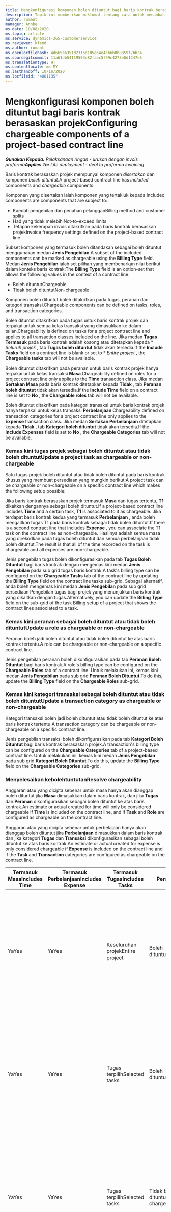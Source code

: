 ```yaml
---
title: Mengkonfigurasi komponen boleh dituntut bagi baris kontrak berasaskan projek
description: Topik ini memberikan maklumat tentang cara untuk menambah komponen boleh dituntut kepada baris kontrak dalam Operasi Projek.
author: rumant
manager: Annbe
ms.date: 10/08/2020
ms.topic: article
ms.service: dynamics-365-customerservice
ms.reviewer: kfend
ms.author: rumant
ms.openlocfilehash: 4d665a6351d2315d185e64e4eb6b0b8859f7bbc4
ms.sourcegitcommit: 11a61db54119503e82faec5f99c4273e8d1247e5
ms.translationtype: HT
ms.contentlocale: ms-MY
ms.lasthandoff: 10/16/2020
ms.locfileid: "4081135"
---
```

# <a name="configuring-chargeable-components-of-a-project-based-contract-line"></a><span data-ttu-id="13727-103">Mengkonfigurasi komponen boleh dituntut bagi baris kontrak berasaskan projek</span><span class="sxs-lookup"><span data-stu-id="13727-103">Configuring chargeable components of a project-based contract line</span></span>

<span data-ttu-id="13727-104">_**Gunakan Kepada:** Pelaksanaan ringan - urusan dengan invois proforma_</span><span class="sxs-lookup"><span data-stu-id="13727-104">_**Applies To:** Lite deployment - deal to proforma invoicing_</span></span>

<span data-ttu-id="13727-105">Baris kontrak berasaskan projek mempunyai komponen *disertakan* dan komponen *boleh dituntut*.</span><span class="sxs-lookup"><span data-stu-id="13727-105">A project-based contract line has *included* components and *chargeable* components.</span></span>

<span data-ttu-id="13727-106">Komponen yang disertakan ialah komponen yang tertakluk kepada:</span><span class="sxs-lookup"><span data-stu-id="13727-106">Included components are components that are subject to:</span></span>

  - <span data-ttu-id="13727-107">Kaedah pengebilan dan pecahan pelanggan</span><span class="sxs-lookup"><span data-stu-id="13727-107">Billing method and customer splits</span></span>
  - <span data-ttu-id="13727-108">Had yang tidak melebihi</span><span class="sxs-lookup"><span data-stu-id="13727-108">Not-to-exceed limits</span></span> 
  - <span data-ttu-id="13727-109">Tetapan kekerapan invois ditakrifkan pada baris kontrak berasaskan projek</span><span class="sxs-lookup"><span data-stu-id="13727-109">Invoice frequency settings defined on the project-based contract line</span></span>

<span data-ttu-id="13727-110">Subset komponen yang termasuk boleh ditandakan sebagai boleh dituntut menggunakan medan **Jenis Pengebilan**.</span><span class="sxs-lookup"><span data-stu-id="13727-110">A subset of the included components can be marked as chargeable using the **Billing Type** field.</span></span> <span data-ttu-id="13727-111">Medan **Jenis Pengebilan** ialah set pilihan yang membenarkan nilai berikut dalam konteks baris kontrak:</span><span class="sxs-lookup"><span data-stu-id="13727-111">The **Billing Type** field is an option-set that allows the following values in the context of a contract line:</span></span>

  - <span data-ttu-id="13727-112">Boleh dituntut</span><span class="sxs-lookup"><span data-stu-id="13727-112">Chargeable</span></span>
  - <span data-ttu-id="13727-113">Tidak boleh dituntut</span><span class="sxs-lookup"><span data-stu-id="13727-113">Non-chargeable</span></span>

<span data-ttu-id="13727-114">Komponen boleh dituntut boleh ditakrifkan pada tugas, peranan dan kategori transaksi.</span><span class="sxs-lookup"><span data-stu-id="13727-114">Chargeable components can be defined on tasks, roles, and transaction categories.</span></span>

<span data-ttu-id="13727-115">Boleh dituntut ditakrifkan pada tugas untuk baris kontrak projek dan terpakai untuk semua kelas transaksi yang dimasukkan ke dalam talian.</span><span class="sxs-lookup"><span data-stu-id="13727-115">Chargeability is defined on tasks for a project contract line and applies to all transaction classes included on the line.</span></span> <span data-ttu-id="13727-116">Jika medan **Tugas Termasuk** pada baris kontrak adalah kosong atau ditetapkan kepada \* *Seluruh projek* , tab **Tugas boleh dituntut** tidak akan tersedia.</span><span class="sxs-lookup"><span data-stu-id="13727-116">If the **Include Tasks** field on a contract line is blank or set to \* *Entire project* , the **Chargeable tasks** tab will not be available.</span></span>

<span data-ttu-id="13727-117">Boleh dituntut ditakrifkan pada peranan untuk baris kontrak projek hanya terpakai untuk kelas transaksi **Masa**.</span><span class="sxs-lookup"><span data-stu-id="13727-117">Chargeability defined on roles for a project contract line only applies to the **Time** transaction class.</span></span> <span data-ttu-id="13727-118">Jika medan **Sertakan Masa** pada baris kontrak ditetapkan kepada **Tidak** , tab **Peranan boleh dituntut** tidak akan tersedia.</span><span class="sxs-lookup"><span data-stu-id="13727-118">If the **Include Time** field on a contract line is set to **No** , the **Chargeable roles** tab will not be available.</span></span>

<span data-ttu-id="13727-119">Boleh dituntut ditakrifkan pada kategori transaksi untuk baris kontrak projek hanya terpakai untuk kelas transaksi **Perbelanjaan**.</span><span class="sxs-lookup"><span data-stu-id="13727-119">Chargeability defined on transaction categories for a project contract line only applies to the **Expense** transaction class.</span></span> <span data-ttu-id="13727-120">Jika medan **Sertakan Perbelanjaan** ditetapkan kepada **Tidak** , tab **Kategori boleh dituntut** tidak akan tersedia.</span><span class="sxs-lookup"><span data-stu-id="13727-120">If the **Include Expenses** field is set to **No** , the **Chargeable Categories** tab will not be available.</span></span>

### <a name="update-a-project-task-as-chargeable-or-non-chargeable"></a><span data-ttu-id="13727-121">Kemas kini tugas projek sebagai boleh dituntut atau tidak boleh dituntut</span><span class="sxs-lookup"><span data-stu-id="13727-121">Update a project task as chargeable or non-chargeable</span></span>

<span data-ttu-id="13727-122">Satu tugas projek boleh dituntut atau tidak boleh dituntut pada baris kontrak khusus yang membuat persediaan yang mungkin berikut:</span><span class="sxs-lookup"><span data-stu-id="13727-122">A project task can be chargeable or non-chargeable on a specific contract line which makes the following setup possible:</span></span>

<span data-ttu-id="13727-123">Jika baris kontrak berasaskan projek termasuk **Masa** dan tugas tertentu, **T1** dikaitkan dengannya sebagai boleh dituntut.</span><span class="sxs-lookup"><span data-stu-id="13727-123">If a project-based contract line includes **Time** and a certain task, **T1** is associated to it as chargeable.</span></span> <span data-ttu-id="13727-124">Jika terdapat baris kontrak kedua yang termasuk **Perbelanjaan** , anda boleh mengaitkan tugas T1 pada baris kontrak sebagai tidak boleh dituntut.</span><span class="sxs-lookup"><span data-stu-id="13727-124">If there is a second contract line that includes **Expense** , you can associate the T1 task on the contract line as non-chargeable.</span></span> <span data-ttu-id="13727-125">Hasilnya adalah semua masa yang direkodkan pada tugas boleh dituntut dan semua perbelanjaan tidak boleh dituntut.</span><span class="sxs-lookup"><span data-stu-id="13727-125">The result is that all of the time recorded on the task is chargeable and all expenses are non-chargeable.</span></span>

<span data-ttu-id="13727-126">Jenis pengebilan tugas boleh dikonfigurasikan pada tab **Tugas Boleh Dituntut** bagi baris kontrak dengan mengemas kini medan **Jenis Pengebilan** pada sub grid tugas baris kontrak.</span><span class="sxs-lookup"><span data-stu-id="13727-126">A task's billing type can be configured on the **Chargeable Tasks** tab of the contract line by updating the **Billing Type** field on the contract line tasks sub-grid.</span></span> <span data-ttu-id="13727-127">Sebagai alternatif, anda boleh mengemas kini medan **Jenis Pengebilan** pada sub grid persediaan Pengebilan tugas bagi projek yang menunjukkan baris kontrak yang dikaitkan dengan tugas.</span><span class="sxs-lookup"><span data-stu-id="13727-127">Alternatively, you can update the **Billing Type** field on the sub-grid of the task Billing setup of a project that shows the contract lines associated to a task.</span></span>

### <a name="update-a-role-as-chargeable-or-non-chargeable"></a><span data-ttu-id="13727-128">Kemas kini peranan sebagai boleh dituntut atau tidak boleh dituntut</span><span class="sxs-lookup"><span data-stu-id="13727-128">Update a role as chargeable or non-chargeable</span></span>

<span data-ttu-id="13727-129">Peranan boleh jadi boleh dituntut atau tidak boleh dituntut ke atas baris kontrak tertentu.</span><span class="sxs-lookup"><span data-stu-id="13727-129">A role can be chargeable or non-chargeable on a specific contract line.</span></span>

<span data-ttu-id="13727-130">Jenis pengebilan peranan boleh dikonfigurasikan pada tab **Peranan Boleh Dituntut** bagi baris kontrak.</span><span class="sxs-lookup"><span data-stu-id="13727-130">A role's billing type can be configured on the **Chargeable Roles** tab of a contract line.</span></span> <span data-ttu-id="13727-131">Untuk melakukan ini, kemas kini medan **Jenis Pengebilan** pada sub grid **Peranan Boleh Dituntut**.</span><span class="sxs-lookup"><span data-stu-id="13727-131">To do this, update the **Billing Type** field on the **Chargeable Roles** sub-grid.</span></span>

### <a name="update-a-transaction-category-as-chargeable-or-non-chargeable"></a><span data-ttu-id="13727-132">Kemas kini kategori transaksi sebagai boleh dituntut atau tidak boleh dituntut</span><span class="sxs-lookup"><span data-stu-id="13727-132">Update a transaction category as chargeable or non-chargeable</span></span>

<span data-ttu-id="13727-133">Kategori transaksi boleh jadi boleh dituntut atau tidak boleh dituntut ke atas baris kontrak tertentu.</span><span class="sxs-lookup"><span data-stu-id="13727-133">A transaction category can be chargeable or non-chargeable on a specific contract line.</span></span>

<span data-ttu-id="13727-134">Jenis pengebilan transaksi boleh dikonfigurasikan pada tab **Kategori Boleh Dituntut** bagi baris kontrak berasaskan projek.</span><span class="sxs-lookup"><span data-stu-id="13727-134">A transaction's billing type can be configured on the **Chargeable Categories** tab of a project-based contract line.</span></span> <span data-ttu-id="13727-135">Untuk melakukan ini, kemas kini medan **Jenis Pengebilan** pada sub grid **Kategori Boleh Dituntut**.</span><span class="sxs-lookup"><span data-stu-id="13727-135">To do this, update the **Billing Type** field on the **Chargeable Categories** sub-grid.</span></span>

### <a name="resolve-chargeability"></a><span data-ttu-id="13727-136">Menyelesaikan kebolehtuntutan</span><span class="sxs-lookup"><span data-stu-id="13727-136">Resolve chargeability</span></span>

<span data-ttu-id="13727-137">Anggaran atau yang dicipta sebenar untuk masa hanya akan dianggap boleh dituntut jika **Masa** dimasukkan dalam baris kontrak, dan jika **Tugas** dan **Peranan** dikonfigurasikan sebagai boleh dituntut ke atas baris kontrak.</span><span class="sxs-lookup"><span data-stu-id="13727-137">An estimate or actual created for time will only be considered chargeable if **Time** is included on the contract line, and if **Task** and **Role** are configured as chargeable on the contract line.</span></span>

<span data-ttu-id="13727-138">Anggaran atau yang dicipta sebenar untuk perbelajaan hanya akan dianggap boleh dituntut jika **Perbelanjaan** dimasukkan dalam baris kontrak dan jika kategori **Tugas** dan **Transaksi** dikonfigurasikan sebagai boleh dituntut ke atas baris kontrak.</span><span class="sxs-lookup"><span data-stu-id="13727-138">An estimate or actual created for expense is only considered chargeable if **Expense** is included on the contract line and if the **Task** and **Transaction** categories are configured as chargeable on the contract line.</span></span>


| <span data-ttu-id="13727-139">Termasuk Masa</span><span class="sxs-lookup"><span data-stu-id="13727-139">Includes Time</span></span> | <span data-ttu-id="13727-140">Termasuk Perbelanjaan</span><span class="sxs-lookup"><span data-stu-id="13727-140">Includes Expense</span></span> | <span data-ttu-id="13727-141">Termasuk Tugas</span><span class="sxs-lookup"><span data-stu-id="13727-141">Includes Tasks</span></span> | <span data-ttu-id="13727-142">Peranan</span><span class="sxs-lookup"><span data-stu-id="13727-142">Role</span></span>           | <span data-ttu-id="13727-143">Kategori</span><span class="sxs-lookup"><span data-stu-id="13727-143">Category</span></span>       | <span data-ttu-id="13727-144">Tugas</span><span class="sxs-lookup"><span data-stu-id="13727-144">Task</span></span>                                                                                                      |
|---------------|------------------|----------------|----------------|----------------|-----------------------------------------------------------------------------------------------------------|
| <span data-ttu-id="13727-145">Ya</span><span class="sxs-lookup"><span data-stu-id="13727-145">Yes</span></span>           | <span data-ttu-id="13727-146">Ya</span><span class="sxs-lookup"><span data-stu-id="13727-146">Yes</span></span>              | <span data-ttu-id="13727-147">Keseluruhan projek</span><span class="sxs-lookup"><span data-stu-id="13727-147">Entire project</span></span> | <span data-ttu-id="13727-148">Boleh dituntut</span><span class="sxs-lookup"><span data-stu-id="13727-148">Chargeable</span></span>     | <span data-ttu-id="13727-149">Boleh dituntut</span><span class="sxs-lookup"><span data-stu-id="13727-149">Chargeable</span></span>     | <span data-ttu-id="13727-150">Pengebilan pada Masa sebenar: **Boleh dituntut**</span><span class="sxs-lookup"><span data-stu-id="13727-150">Billing on a Time actual: **Chargeable**</span></span> </br> <span data-ttu-id="13727-151">Jenis pengebilan pada Perbelanjaan sebenar: **Boleh dituntut**</span><span class="sxs-lookup"><span data-stu-id="13727-151">Billing type on Expense actual: **Chargeable**</span></span>           |
| <span data-ttu-id="13727-152">Ya</span><span class="sxs-lookup"><span data-stu-id="13727-152">Yes</span></span>           | <span data-ttu-id="13727-153">Ya</span><span class="sxs-lookup"><span data-stu-id="13727-153">Yes</span></span>              | <span data-ttu-id="13727-154">Tugas terpilih</span><span class="sxs-lookup"><span data-stu-id="13727-154">Selected tasks</span></span> | <span data-ttu-id="13727-155">Boleh dituntut</span><span class="sxs-lookup"><span data-stu-id="13727-155">Chargeable</span></span>     | <span data-ttu-id="13727-156">Boleh dituntut</span><span class="sxs-lookup"><span data-stu-id="13727-156">Chargeable</span></span>     | <span data-ttu-id="13727-157">Pengebilan pada Masa sebenar: **Boleh dituntut**</span><span class="sxs-lookup"><span data-stu-id="13727-157">Billing on a Time actual: **Chargeable**</span></span> </br> <span data-ttu-id="13727-158">Jenis pengebilan pada Perbelanjaan sebenar: **Boleh dituntut**</span><span class="sxs-lookup"><span data-stu-id="13727-158">Billing type on Expense actual: **Chargeable**</span></span>           |
| <span data-ttu-id="13727-159">Ya</span><span class="sxs-lookup"><span data-stu-id="13727-159">Yes</span></span>           | <span data-ttu-id="13727-160">Ya</span><span class="sxs-lookup"><span data-stu-id="13727-160">Yes</span></span>              | <span data-ttu-id="13727-161">Tugas terpilih</span><span class="sxs-lookup"><span data-stu-id="13727-161">Selected tasks</span></span> | <span data-ttu-id="13727-162">Tidak boleh dituntut</span><span class="sxs-lookup"><span data-stu-id="13727-162">Non-chargeable</span></span> | <span data-ttu-id="13727-163">Boleh dituntut</span><span class="sxs-lookup"><span data-stu-id="13727-163">Chargeable</span></span>     | <span data-ttu-id="13727-164">Pengebilan pada Masa sebenar: **Tidak boleh dituntut**</span><span class="sxs-lookup"><span data-stu-id="13727-164">Billing on a Time actual: **Non-chargeable**</span></span> </br> <span data-ttu-id="13727-165">Jenis pengebilan pada Perbelanjaan sebenar: **Boleh dituntut**</span><span class="sxs-lookup"><span data-stu-id="13727-165">Billing type on Expense actual: **Chargeable**</span></span>       |
| <span data-ttu-id="13727-166">Ya</span><span class="sxs-lookup"><span data-stu-id="13727-166">Yes</span></span>           | <span data-ttu-id="13727-167">Ya</span><span class="sxs-lookup"><span data-stu-id="13727-167">Yes</span></span>              | <span data-ttu-id="13727-168">Tugas terpilih</span><span class="sxs-lookup"><span data-stu-id="13727-168">Selected tasks</span></span> | <span data-ttu-id="13727-169">Boleh dituntut</span><span class="sxs-lookup"><span data-stu-id="13727-169">Chargeable</span></span>     | <span data-ttu-id="13727-170">Boleh dituntut</span><span class="sxs-lookup"><span data-stu-id="13727-170">Chargeable</span></span>     | <span data-ttu-id="13727-171">Pengebilan pada Masa sebenar: **Tidak boleh dituntut**</span><span class="sxs-lookup"><span data-stu-id="13727-171">Billing on a Time actual: **Non-chargeable**</span></span> </br> <span data-ttu-id="13727-172">Jenis pengebilan pada Perbelanjaan sebenar:   **Tidak boleh dituntut**</span><span class="sxs-lookup"><span data-stu-id="13727-172">Billing type on Expense actual:   **Non-chargeable**</span></span> |
| <span data-ttu-id="13727-173">Ya</span><span class="sxs-lookup"><span data-stu-id="13727-173">Yes</span></span>           | <span data-ttu-id="13727-174">Ya</span><span class="sxs-lookup"><span data-stu-id="13727-174">Yes</span></span>              | <span data-ttu-id="13727-175">Tugas terpilih</span><span class="sxs-lookup"><span data-stu-id="13727-175">Selected tasks</span></span> | <span data-ttu-id="13727-176">Tidak boleh dituntut</span><span class="sxs-lookup"><span data-stu-id="13727-176">Non-chargeable</span></span> | <span data-ttu-id="13727-177">Boleh dituntut</span><span class="sxs-lookup"><span data-stu-id="13727-177">Chargeable</span></span>     | <span data-ttu-id="13727-178">Pengebilan pada Masa sebenar: **Tidak boleh dituntut**</span><span class="sxs-lookup"><span data-stu-id="13727-178">Billing on a Time actual: **Non-chargeable**</span></span> </br> <span data-ttu-id="13727-179">Jenis pengebilan pada Perbelanjaan sebenar:   **Tidak boleh dituntut**</span><span class="sxs-lookup"><span data-stu-id="13727-179">Billing type on Expense actual:   **Non-chargeable**</span></span> |
| <span data-ttu-id="13727-180">Ya</span><span class="sxs-lookup"><span data-stu-id="13727-180">Yes</span></span>           | <span data-ttu-id="13727-181">Ya</span><span class="sxs-lookup"><span data-stu-id="13727-181">Yes</span></span>              | <span data-ttu-id="13727-182">Tugas terpilih</span><span class="sxs-lookup"><span data-stu-id="13727-182">Selected tasks</span></span> | <span data-ttu-id="13727-183">Tidak boleh dituntut</span><span class="sxs-lookup"><span data-stu-id="13727-183">Non-chargeable</span></span> | <span data-ttu-id="13727-184">Tidak boleh dituntut</span><span class="sxs-lookup"><span data-stu-id="13727-184">Non-chargeable</span></span> | <span data-ttu-id="13727-185">Pengebilan pada Masa sebenar: **Tidak boleh dituntut**</span><span class="sxs-lookup"><span data-stu-id="13727-185">Billing on a Time actual: **Non-chargeable**</span></span> </br> <span data-ttu-id="13727-186">Jenis pengebilan pada Perbelanjaan sebenar:   **Tidak boleh dituntut**</span><span class="sxs-lookup"><span data-stu-id="13727-186">Billing type on Expense actual:   **Non-chargeable**</span></span> |
| <span data-ttu-id="13727-187">Tidak</span><span class="sxs-lookup"><span data-stu-id="13727-187">No</span></span>            | <span data-ttu-id="13727-188">Ya</span><span class="sxs-lookup"><span data-stu-id="13727-188">Yes</span></span>              | <span data-ttu-id="13727-189">Keseluruhan projek</span><span class="sxs-lookup"><span data-stu-id="13727-189">Entire project</span></span> | <span data-ttu-id="13727-190">Tidak boleh ditetapkan</span><span class="sxs-lookup"><span data-stu-id="13727-190">Can't be set</span></span>   | <span data-ttu-id="13727-191">Boleh dituntut</span><span class="sxs-lookup"><span data-stu-id="13727-191">Chargeable</span></span>     | <span data-ttu-id="13727-192">Pengebilan pada Masa sebenar: **Tidak tersedia**</span><span class="sxs-lookup"><span data-stu-id="13727-192">Billing on a Time actual: **Not available**</span></span></br><span data-ttu-id="13727-193">Jenis pengebilan pada Perbelanjaan sebenar: **Boleh dituntut**</span><span class="sxs-lookup"><span data-stu-id="13727-193">Billing type on Expense actual: **Chargeable**</span></span>          |
| <span data-ttu-id="13727-194">Tidak</span><span class="sxs-lookup"><span data-stu-id="13727-194">No</span></span>            | <span data-ttu-id="13727-195">Ya</span><span class="sxs-lookup"><span data-stu-id="13727-195">Yes</span></span>              | <span data-ttu-id="13727-196">Keseluruhan projek</span><span class="sxs-lookup"><span data-stu-id="13727-196">Entire project</span></span> | <span data-ttu-id="13727-197">Tidak boleh ditetapkan</span><span class="sxs-lookup"><span data-stu-id="13727-197">Can't be set</span></span>   | <span data-ttu-id="13727-198">Tidak boleh dituntut</span><span class="sxs-lookup"><span data-stu-id="13727-198">Non-chargeable</span></span> | <span data-ttu-id="13727-199">Pengebilan pada Masa sebenar: **Tidak tersedia**</span><span class="sxs-lookup"><span data-stu-id="13727-199">Billing on a Time actual: **Not available**</span></span></br> <span data-ttu-id="13727-200">Jenis pengebilan pada Perbelanjaan sebenar: **Tidak boleh dituntut**</span><span class="sxs-lookup"><span data-stu-id="13727-200">Billing type on Expense actual: **Non-chargeable**</span></span>     |
| <span data-ttu-id="13727-201">Ya</span><span class="sxs-lookup"><span data-stu-id="13727-201">Yes</span></span>           | <span data-ttu-id="13727-202">Tidak</span><span class="sxs-lookup"><span data-stu-id="13727-202">No</span></span>               | <span data-ttu-id="13727-203">Keseluruhan projek</span><span class="sxs-lookup"><span data-stu-id="13727-203">Entire project</span></span> | <span data-ttu-id="13727-204">Boleh dituntut</span><span class="sxs-lookup"><span data-stu-id="13727-204">Chargeable</span></span>     | <span data-ttu-id="13727-205">Tidak boleh ditetapkan</span><span class="sxs-lookup"><span data-stu-id="13727-205">Can't be set</span></span>   | <span data-ttu-id="13727-206">Pengebilan pada Masa sebenar: **Boleh dituntut**</span><span class="sxs-lookup"><span data-stu-id="13727-206">Billing on a Time actual: **Chargeable**</span></span> </br> <span data-ttu-id="13727-207">Jenis pengebilan pada Perbelanjaan sebenar: **Tidak tersedia**</span><span class="sxs-lookup"><span data-stu-id="13727-207">Billing type on Expense actual: **Not available**</span></span>        |
| <span data-ttu-id="13727-208">Ya</span><span class="sxs-lookup"><span data-stu-id="13727-208">Yes</span></span>           | <span data-ttu-id="13727-209">Tidak</span><span class="sxs-lookup"><span data-stu-id="13727-209">No</span></span>               | <span data-ttu-id="13727-210">Keseluruhan projek</span><span class="sxs-lookup"><span data-stu-id="13727-210">Entire project</span></span> | <span data-ttu-id="13727-211">Tidak boleh dituntut</span><span class="sxs-lookup"><span data-stu-id="13727-211">Non-chargeable</span></span> | <span data-ttu-id="13727-212">Tidak boleh ditetapkan</span><span class="sxs-lookup"><span data-stu-id="13727-212">Can't be set</span></span>   | <span data-ttu-id="13727-213">Pengebilan pada Masa sebenar: **Tidak boleh dituntut**</span><span class="sxs-lookup"><span data-stu-id="13727-213">Billing on a Time actual: **Non-chargeable**</span></span> </br><span data-ttu-id="13727-214">Jenis pengebilan pada Perbelanjaan sebenar: **Tidak   tersedia**</span><span class="sxs-lookup"><span data-stu-id="13727-214">Billing type on Expense actual: **Not   available**</span></span>   |
